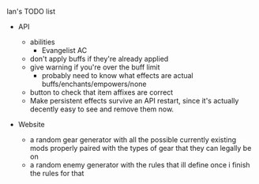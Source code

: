 Ian's TODO list

* API
    * abilities
        * Evangelist AC
    * don't apply buffs if they're already applied
    * give warning if you're over the buff limit
        * probably need to know what effects are actual buffs/enchants/empowers/none
    * button to check that item affixes are correct
    * Make persistent effects survive an API restart, since it's actually decently easy to see and remove them now.

* Website
  * a random gear generator with all the possible currently existing mods properly paired with the types of gear that they can legally be on
  * a random enemy generator with the rules that ill define once i finish the rules for that
